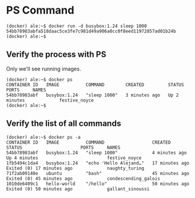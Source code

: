 # PS Command

    (docker) ale:~$ docker run -d busybox:1.24 sleep 1000
    54bb78983abfa518daac5ce3fe7c981d49a906a0cc0f8eed11972857ad01b24b
    (docker) ale:~$ 

## Verify the process with PS

Only we'll see running images.

    (docker) ale:~$ docker ps
    CONTAINER ID   IMAGE          COMMAND        CREATED         STATUS         PORTS     NAMES
    54bb78983abf   busybox:1.24   "sleep 1000"   3 minutes ago   Up 2 minutes             festive_noyce
    (docker) ale:~$

## Verify the list of all commands

    (docker) ale:~$ docker ps -a
    CONTAINER ID   IMAGE          COMMAND                  CREATED          STATUS                      PORTS     NAMES
    54bb78983abf   busybox:1.24   "sleep 1000"             4 minutes ago    Up 4 minutes                          festive_noyce
    1fb5494c1da4   busybox:1.24   "echo 'Hello Alejand…"   17 minutes ago   Exited (0) 17 minutes ago             naughty_turing
    71f2ab09140e   ubuntu         "bash"                   45 minutes ago   Exited (0) 45 minutes ago             condescending_galois
    1010de6409c1   hello-world    "/hello"                 50 minutes ago   Exited (0) 50 minutes ago             gallant_sinoussi
